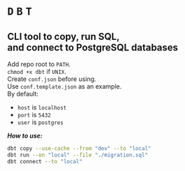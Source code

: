 # `D` `B` `T`
## CLI tool to copy, run SQL,<br>and connect to PostgreSQL databases

Add repo root to `PATH`.<br>
`chmod +x dbt` if `UNIX`.<br>
Create `conf.json` before using.<br>
Use `conf.template.json` as an example.<br>
By default:
* `host` is `localhost`
* `port` is `5432`
* `user` is `postgres`

***How to use:***
```bash
dbt copy --use-cache --from "dev" --to "local"
dbt run --on "local" --file "./migration.sql"
dbt connect --to "local"
```
